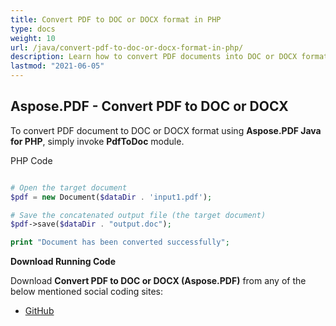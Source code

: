 ```yaml
---
title: Convert PDF to DOC or DOCX format in PHP
type: docs
weight: 10
url: /java/convert-pdf-to-doc-or-docx-format-in-php/
description: Learn how to convert PDF documents into DOC or DOCX formats in PHP using Aspose.PDF for easier document editing.
lastmod: "2021-06-05"
---
```


## Aspose.PDF - Convert PDF to DOC or DOCX

To convert PDF document to DOC or DOCX format using **Aspose.PDF Java for PHP**, simply invoke **PdfToDoc** module.

PHP Code

```php

# Open the target document
$pdf = new Document($dataDir . 'input1.pdf');

# Save the concatenated output file (the target document)
$pdf->save($dataDir . "output.doc");

print "Document has been converted successfully";

```

**Download Running Code**

Download **Convert PDF to DOC or DOCX (Aspose.PDF)** from any of the below mentioned social coding sites:

- [GitHub](https://github.com/aspose-pdf/Aspose.PDF-for-Java/blob/master/Plugins/Aspose_Pdf_Java_for_PHP/src/Aspose/Pdf/WorkingWithDocumentConversion/PdfToDoc.php)
